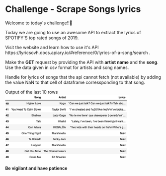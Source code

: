 # Challenge - Scrape Songs lyrics 
Welcome to today's challenge!!👋
<p>Today we are going to use an awesome API to extract the lyrics of SPOTIFY'S top rated songs of 2019.<br>
<p>Visit the website and learn how to use it's API https://lyricsovh.docs.apiary.io/#reference/0/lyrics-of-a-song/search . 
<br>

Make the **GET** request by providing the API with **artist name** and the **song**. Use the data given in csv format for artists and song names.

<p>Handle for lyrics of songs that the api cannot fetch (not available) by adding the value NaN to that cell of dataframe corressponding to that song. 

<p>Output of the last 10 rows
<img width="400" src="./ss.png">

**Be vigilant and have patience**

